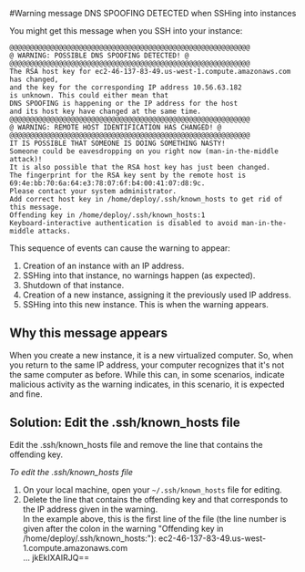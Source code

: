 #Warning message DNS SPOOFING DETECTED when SSHing into instances

You might get this message when you SSH into your instance:

    @@@@@@@@@@@@@@@@@@@@@@@@@@@@@@@@@@@@@@@@@@@@@@@@@@@@@@@@@@@ 
    @ WARNING: POSSIBLE DNS SPOOFING DETECTED! @ 
    @@@@@@@@@@@@@@@@@@@@@@@@@@@@@@@@@@@@@@@@@@@@@@@@@@@@@@@@@@@ 
    The RSA host key for ec2-46-137-83-49.us-west-1.compute.amazonaws.com has changed, 
    and the key for the corresponding IP address 10.56.63.182 
    is unknown. This could either mean that 
    DNS SPOOFING is happening or the IP address for the host 
    and its host key have changed at the same time. 
    @@@@@@@@@@@@@@@@@@@@@@@@@@@@@@@@@@@@@@@@@@@@@@@@@@@@@@@@@@@ 
    @ WARNING: REMOTE HOST IDENTIFICATION HAS CHANGED! @ 
    @@@@@@@@@@@@@@@@@@@@@@@@@@@@@@@@@@@@@@@@@@@@@@@@@@@@@@@@@@@ 
    IT IS POSSIBLE THAT SOMEONE IS DOING SOMETHING NASTY! 
    Someone could be eavesdropping on you right now (man-in-the-middle attack)! 
    It is also possible that the RSA host key has just been changed. 
    The fingerprint for the RSA key sent by the remote host is 
    69:4e:bb:70:6a:64:e3:78:07:6f:b4:00:41:07:d8:9c. 
    Please contact your system administrator. 
    Add correct host key in /home/deploy/.ssh/known_hosts to get rid of this message. 
    Offending key in /home/deploy/.ssh/known_hosts:1 
    Keyboard-interactive authentication is disabled to avoid man-in-the-middle attacks.

This sequence of events can cause the warning to appear:

1. Creation of an instance with an IP address.
2. SSHing into that instance, no warnings happen (as expected).
3. Shutdown of that instance.
4. Creation of a new instance, assigning it the previously used IP address.
5. SSHing into this new instance. This is when the warning appears.

## Why this message appears

When you create a new instance, it is a new virtualized computer.  So, when you return to the same IP address, your computer recognizes that it's not the same computer as before.  While this can, in some scenarios, indicate malicious activity as the warning indicates, in this scenario, it is expected and fine.

<h2 id="topic6">Solution: Edit the .ssh/known_hosts file</h2>

Edit the .ssh/known_hosts file and remove the line that contains the offending key.

*To edit the .ssh/known_hosts file*  
  
1. On your local machine, open your `~/.ssh/known_hosts` file for editing.  
2. Delete the line that contains the offending key and that corresponds to the IP address given in the warning.  
    In the example above, this is the first line of the file (the line number is given after the colon in the warning "Offending key in /home/deploy/.ssh/known_hosts:"): 
        ec2-46-137-83-49.us-west-1.compute.amazonaws.com  
        ...
        jkEkIXAIRJQ==

[1]: #topic1        "topic1"
[2]: #topic2        "topic2"
[3]: #topic3        "topic3"
[4]: #topic4        "topic4"
[5]: #topic5        "topic5"
[6]: #topic6        "topic6"
[7]: #topic7        "topic7"
    